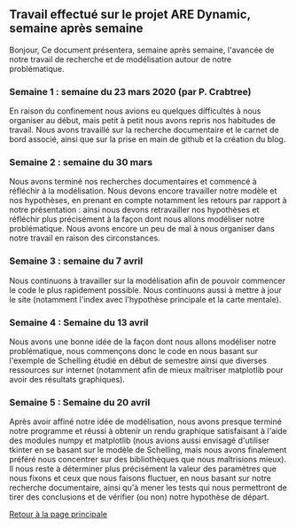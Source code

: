 ## Travail effectué sur le projet ARE Dynamic, semaine après semaine

Bonjour,
Ce document présentera, semaine après semaine, l'avancée de notre travail de recherche et de modélisation autour de notre problématique.

### Semaine 1 : semaine du 23 mars 2020 (par P. Crabtree)
En raison du confinement nous avions eu quelques difficultés à nous organiser au début, mais petit à petit nous avons repris nos habitudes de travail. Nous avons travaillé sur la recherche documentaire et le carnet de bord associé, ainsi que sur la prise en main de github et la création du blog.

### Semaine 2 : semaine du 30 mars
Nous avons terminé nos recherches documentaires et commencé à réfléchir à la modélisation. Nous devons encore travailler notre modèle et nos hypothèses, en prenant en compte notamment les retours par rapport à notre présentation : ainsi nous devons retravailler nos hypothèses et réfléchir plus précisément à la façon dont nous allons modéliser notre problématique. Nous avons encore un peu de mal à nous organiser dans notre travail en raison des circonstances.

### Semaine 3 : semaine du 7 avril
Nous continuons à travailler sur la modélisation afin de pouvoir commencer le code le plus rapidement possible. Nous continuons aussi à mettre à jour le site (notamment l'index avec l'hypothèse principale et la carte mentale).

### Semaine 4 : Semaine du 13 avril
Nous avons une bonne idée de la façon dont nous allons modéliser notre problématique, nous commençons donc le code en nous basant sur l'exemple de Schelling étudié en début de semestre ainsi que diverses ressources sur internet (notamment afin de mieux maîtriser matplotlib pour avoir des résultats graphiques).

### Semaine 5 : Semaine du 20 avril
Après avoir affiné notre idée de modélisation, nous avons presque terminé notre programme et réussi à obtenir un rendu graphique satisfaisant à l'aide des modules numpy et matplotlib (nous avions aussi envisagé d'utiliser tkinter en se basant sur le modèle de Schelling, mais nous avons finalement préféré nous concentrer sur des bibliothèques que nous maîtrisions mieux). Il nous reste à déterminer plus précisément la valeur des paramètres que nous fixons et ceux que nous faisons fluctuer, en nous basant sur notre recherche documentaire, ainsi qu'à mener les tests qui nous permettront de tirer des conclusions et de vérifier (ou non) notre hypothèse de départ.

<a href="index.md"> Retour à la page principale </a>
